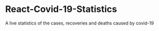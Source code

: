# React-Covid-19-Statistics
A live statistics of the cases, recoveries and deaths caused by covid-19 
